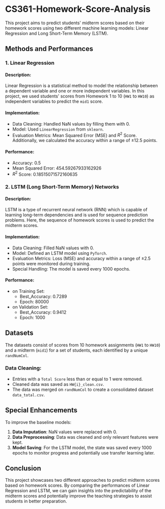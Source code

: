

# CS361-Homework-Score-Analysis


This project aims to predict students' midterm scores based on their homework scores using two different machine learning models: Linear Regression and Long Short-Term Memory (LSTM).

## Methods and Performances

### 1. Linear Regression

#### Description:
Linear Regression is a statistical method to model the relationship between a dependent variable and one or more independent variables. In this project, we used students' scores from Homework 1 to 10 (`HW1` to `HW10`) as independent variables to predict the `mid1` score.

#### Implementation:
- Data Cleaning: Handled NaN values by filling them with 0.
- Model: Used `LinearRegression` from `sklearn`.
- Evaluation Metrics: Mean Squared Error (MSE) and $R^{2}$ Score. Additionally, we calculated the accuracy within a range of ±12.5 points.

#### Performance:

- Accuracy: 0.5
- Mean Squared Error: 454.59267933162926
- $R^{2}$ Score: 0.18515071572160635

### 2. LSTM (Long Short-Term Memory) Networks

#### Description:
LSTM is a type of recurrent neural network (RNN) which is capable of learning long-term dependencies and is used for sequence prediction problems. Here, the sequence of homework scores is used to predict the midterm scores.

#### Implementation:
- Data Cleaning: Filled NaN values with 0.
- Model: Defined an LSTM model using `PyTorch`.
- Evaluation Metrics: Loss (MSE) and accuracy within a range of ±2.5 points were monitored during training.
- Special Handling: The model is saved every 1000 epochs.

#### Performance:

- on Training Set:
  - Best_Accuracy: 0.7289
  - Epoch: 80000
- on Validation Set:
  - Best_Accuracy: 0.9412
  - Epoch: 1000

## Datasets

The datasets consist of scores from 10 homework assignments (`HW1` to `HW10`) and a midterm (`mid1`) for a set of students, each identified by a unique `randNumCol`. 

### Data Cleaning:
- Entries with a `Total Score` less than or equal to 1 were removed.
- Cleaned data was saved as `HW{i}_clean.csv`.
- The data was merged on `randNumCol` to create a consolidated dataset `data_total.csv`.

## Special Enhancements

To improve the baseline models:
1. **Data Imputation**: NaN values were replaced with 0.
2. **Data Preprocessing**: Data was cleaned and only relevant features were kept.
3. **Model Saving**: For the LSTM model, the state was saved every 1000 epochs to monitor progress and potentially use transfer learning later.

## Conclusion

This project showcases two different approaches to predict midterm scores based on homework scores. By comparing the performances of Linear Regression and LSTM, we can gain insights into the predictability of the midterm scores and potentially improve the teaching strategies to assist students in better preparation.